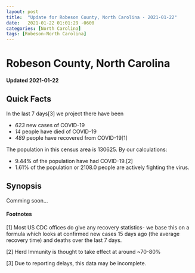 ```yaml
---
layout: post
title:  "Update for Robeson County, North Carolina - 2021-01-22"
date:   2021-01-22 01:01:29 -0600
categories: [North Carolina]
tags: [Robeson-North Carolina]
---
```


# Robeson County, North Carolina
#### Updated 2021-01-22

## Quick Facts

In the last 7 days[3] we project there have been
- *623* new cases of COVID-19
- *14* people have died of COVID-19
- *489* people have recovered from COVID-19[1]

The population in this census area is 130625. By our calculations:
- 9.44% of the population have had COVID-19.[2]
- 1.61% of the population or 2108.0 people are actively fighting the virus.

## Synopsis

Comming soon...


#### Footnotes

[1] Most US CDC offices do give any recovery statistics- we base this on a formula which looks at confirmed new cases
15 days ago (the average recovery time) and deaths over the last 7 days.

[2] Herd Immunity is thought to take effect at around ~70-80%

[3] Due to reporting delays, this data may be incomplete.
 
    